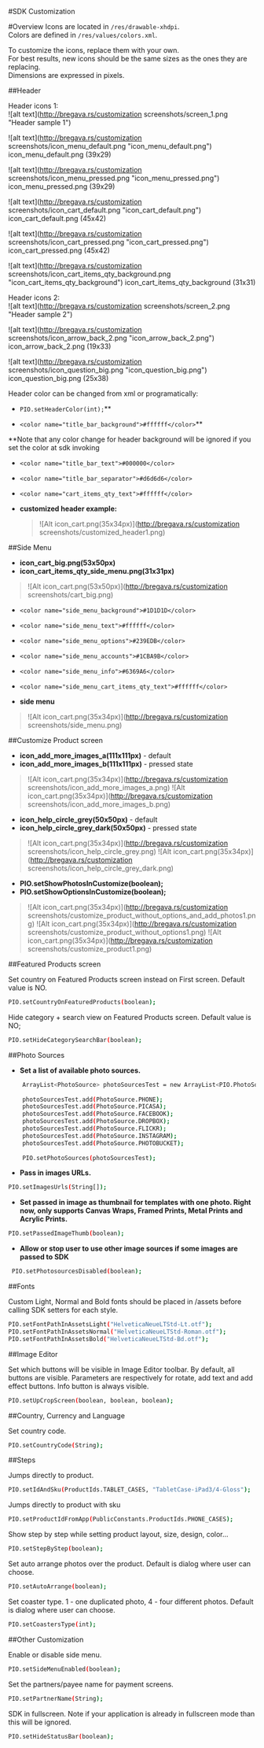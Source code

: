 #SDK Customization

#Overview
Icons are located in `/res/drawable-xhdpi`.  
Colors are defined in `/res/values/colors.xml`.  
  
To customize the icons, replace them with your own.  
For best results, new icons should be the same sizes as the ones they are replacing.  
Dimensions are expressed in pixels.  

##Header

Header icons 1:  
![alt text](http://bregava.rs/customization screenshots/screen_1.png "Header sample 1")  
  
  
![alt text](http://bregava.rs/customization screenshots/icon_menu_default.png "icon_menu_default.png")
icon_menu_default.png (39x29)  

![alt text](http://bregava.rs/customization screenshots/icon_menu_pressed.png "icon_menu_pressed.png")
icon_menu_pressed.png (39x29)  

![alt text](http://bregava.rs/customization screenshots/icon_cart_default.png "icon_cart_default.png")
icon_cart_default.png (45x42)  

![alt text](http://bregava.rs/customization screenshots/icon_cart_pressed.png "icon_cart_pressed.png")
icon_cart_pressed.png (45x42)  

![alt text](http://bregava.rs/customization screenshots/icon_cart_items_qty_background.png "icon_cart_items_qty_background")
icon_cart_items_qty_background (31x31)  
  
  
Header icons 2:  
![alt text](http://bregava.rs/customization screenshots/screen_2.png "Header sample 2")  
  
  
![alt text](http://bregava.rs/customization screenshots/icon_arrow_back_2.png "icon_arrow_back_2.png")
icon_arrow_back_2.png (19x33)  

![alt text](http://bregava.rs/customization screenshots/icon_question_big.png "icon_question_big.png")
icon_question_big.png (25x38)  
  
  
  
Header color can be changed from xml or programatically:
 - `PIO.setHeaderColor(int);`\*\*
 
 - `<color name="title_bar_background">#ffffff</color>`\*\*

\*\*Note that any color change for header background will be ignored if you set the color at sdk invoking
  
  
 - `<color name="title_bar_text">#000000</color>`
 - `<color name="title_bar_separator">#d6d6d6</color>`
 - `<color name="cart_items_qty_text">#ffffff</color>`

 - **customized header example:**
 
	>![Alt icon_cart.png(35x34px)](http://bregava.rs/customization screenshots/customized_header1.png)

##Side Menu


 - **icon\_cart\_big.png(53x50px)**
 - **icon_cart_items_qty_side_menu.png(31x31px)**
>![Alt icon_cart.png(53x50px)](http://bregava.rs/customization screenshots/cart_big.png)


 - `<color name="side_menu_background">#1D1D1D</color>`
 - `<color name="side_menu_text">#ffffff</color>`
 - `<color name="side_menu_options">#239EDB</color>`
 - `<color name="side_menu_accounts">#1CBA9B</color>`
 - `<color name="side_menu_info">#6369A6</color>`
 - `<color name="side_menu_cart_items_qty_text">#ffffff</color>`


 - **side menu**
>![Alt icon_cart.png(35x34px)](http://bregava.rs/customization screenshots/side_menu.png)


##Customize Product screen

 - **icon\_add\_more\_images\_a(111x111px)** - default
 - **icon\_add\_more\_images\_b(111x111px)** - pressed state

>![Alt icon_cart.png(35x34px)](http://bregava.rs/customization screenshots/icon_add_more_images_a.png)
>![Alt icon_cart.png(35x34px)](http://bregava.rs/customization screenshots/icon_add_more_images_b.png)


 - **icon\_help\_circle\_grey(50x50px)** - default
 - **icon\_help\_circle\_grey\_dark(50x50px)** - pressed state

>![Alt icon_cart.png(35x34px)](http://bregava.rs/customization screenshots/icon_help_circle_grey.png)
>![Alt icon_cart.png(35x34px)](http://bregava.rs/customization screenshots/icon_help_circle_grey_dark.png)

 - **PIO.setShowPhotosInCustomize(boolean);**
 - **PIO.setShowOptionsInCustomize(boolean);**

>![Alt icon_cart.png(35x34px)](http://bregava.rs/customization screenshots/customize_product_without_options_and_add_photos1.png)
>![Alt icon_cart.png(35x34px)](http://bregava.rs/customization screenshots/customize_product_without_options1.png)
>![Alt icon_cart.png(35x34px)](http://bregava.rs/customization screenshots/customize_product1.png)

##Featured Products screen

Set country on Featured Products screen instead on First screen. Default value is NO.

```sh
PIO.setCountryOnFeaturedProducts(boolean);
```


Hide category + search view on Featured Products screen. Default value is NO;

```sh
PIO.setHideCategorySearchBar(boolean);
```

##Photo Sources

 - **Set a list of available photo sources.**
```sh
	ArrayList<PhotoSource> photoSourcesTest = new ArrayList<PIO.PhotoSource>();
	
	photoSourcesTest.add(PhotoSource.PHONE);
	photoSourcesTest.add(PhotoSource.PICASA);
	photoSourcesTest.add(PhotoSource.FACEBOOK);
	photoSourcesTest.add(PhotoSource.DROPBOX);
	photoSourcesTest.add(PhotoSource.FLICKR);
	photoSourcesTest.add(PhotoSource.INSTAGRAM);
	photoSourcesTest.add(PhotoSource.PHOTOBUCKET);
	
	PIO.setPhotoSources(photoSourcesTest);
```


 - **Pass in images URLs.**
```sh
PIO.setImagesUrls(String[]);
```

 - **Set passed in image as thumbnail for templates with one photo. Right now, only supports Canvas Wraps, Framed Prints, Metal Prints and Acrylic Prints.**
```sh
PIO.setPassedImageThumb(boolean); 
```

 - **Allow or stop user to use other image sources if some images are passed to SDK**
```sh
 PIO.setPhotosourcesDisabled(boolean);
```


##Fonts

Custom Light, Normal and Bold fonts should be placed in /assets before calling SDK setters for each style.

```sh
PIO.setFontPathInAssetsLight("HelveticaNeueLTStd-Lt.otf");
PIO.setFontPathInAssetsNormal("HelveticaNeueLTStd-Roman.otf");
PIO.setFontPathInAssetsBold("HelveticaNeueLTStd-Bd.otf");
```

##Image Editor

Set which buttons will be visible in Image Editor toolbar. By default, all buttons are visible. Parameters are respectively for rotate, add text and add effect buttons. Info button is always visible.
```sh
PIO.setUpCropScreen(boolean, boolean, boolean);
```


##Country, Currency and Language

Set country code.
```sh
PIO.setCountryCode(String);
```

##Steps

Jumps directly to product.
```sh
PIO.setIdAndSku(ProductIds.TABLET_CASES, "TabletCase-iPad3/4-Gloss");
```

Jumps directly to product with sku
```sh
PIO.setProductIdFromApp(PublicConstants.ProductIds.PHONE_CASES);
```

Show step by step while setting product layout, size, design, color...

```sh
PIO.setStepByStep(boolean);
```

Set auto arrange photos over the product. Default is dialog where user can choose.
```sh
PIO.setAutoArrange(boolean);
```

Set coaster type. 1 - one duplicated photo, 4 - four different photos. Default is dialog where user can choose.

```sh
PIO.setCoastersType(int);
```

##Other Customization

Enable or disable side menu.

```sh
PIO.setSideMenuEnabled(boolean);
```  

Set the partners/payee name for payment screens.
```sh
PIO.setPartnerName(String);
```

SDK in fullscreen. Note if your application is already in fullscreen mode than this will be ignored.

```sh
PIO.setHideStatusBar(boolean);
```

